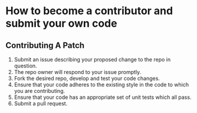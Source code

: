 # How to become a contributor and submit your own code

## Contributing A Patch

1. Submit an issue describing your proposed change to the repo in question.
2. The repo owner will respond to your issue promptly.
3. Fork the desired repo, develop and test your code changes.
4. Ensure that your code adheres to the existing style in the code to which
   you are contributing.
5. Ensure that your code has an appropriate set of unit tests which all pass.
6. Submit a pull request.
